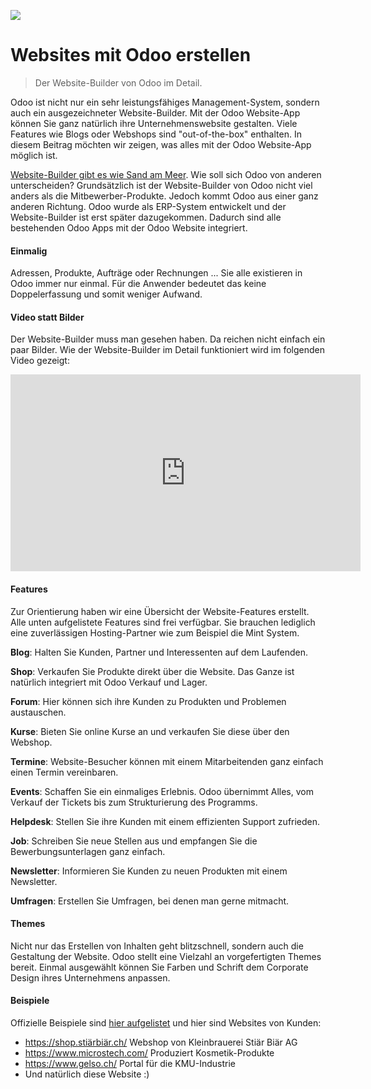 ![](https://www.erpopen.nl/web/image/4184/Odoo%20website%20builder.png)

# Websites mit Odoo erstellen
> Der Website-Builder von Odoo im Detail.

Odoo ist nicht nur ein sehr leistungsfähiges Management-System, sondern auch ein ausgezeichneter Website-Builder. Mit der Odoo Website-App können Sie ganz natürlich ihre Unternehmenswebsite gestalten. Viele Features wie Blogs oder Webshops sind "out-of-the-box" enthalten. In diesem Beitrag möchten wir zeigen, was alles mit der Odoo Website-App möglich ist.

[Website-Builder gibt es wie Sand am Meer](https://www.tooltester.com/de/homepage-baukasten-test/). Wie soll sich Odoo von anderen unterscheiden?
Grundsätzlich ist der Website-Builder von Odoo nicht viel anders als die Mitbewerber-Produkte. Jedoch kommt Odoo aus einer ganz anderen Richtung. Odoo wurde als ERP-System entwickelt und der Website-Builder ist erst später dazugekommen. Dadurch sind alle bestehenden Odoo Apps mit der Odoo Website integriert.

#### Einmalig

Adressen, Produkte, Aufträge oder Rechnungen ... Sie alle existieren in Odoo immer nur einmal. Für die Anwender bedeutet das keine Doppelerfassung und somit weniger Aufwand.

#### Video statt Bilder

Der Website-Builder muss man gesehen haben. Da reichen nicht einfach ein paar Bilder. Wie der Website-Builder im Detail funktioniert wird im folgenden Video gezeigt:

<iframe width="560" height="315" src="https://www.youtube.com/embed/OabexhLGo4o" title="YouTube video player" frameborder="0" allow="accelerometer; autoplay; clipboard-write; encrypted-media; gyroscope; picture-in-picture" allowfullscreen></iframe>

#### Features

Zur Orientierung haben wir eine Übersicht der Website-Features erstellt. Alle unten aufgelistete Features sind frei verfügbar. Sie brauchen lediglich eine zuverlässigen Hosting-Partner wie zum Beispiel die Mint System.

**Blog**: Halten Sie Kunden, Partner und Interessenten auf dem Laufenden.

**Shop**: Verkaufen Sie Produkte direkt über die Website. Das Ganze ist natürlich integriert mit Odoo Verkauf und Lager.

**Forum**: Hier können sich ihre Kunden zu Produkten und Problemen austauschen.

**Kurse**: Bieten Sie online Kurse an und verkaufen Sie diese über den Webshop.

**Termine**: Website-Besucher können mit einem Mitarbeitenden ganz einfach einen Termin vereinbaren.

**Events**: Schaffen Sie ein einmaliges Erlebnis. Odoo übernimmt Alles, vom Verkauf der Tickets bis zum Strukturierung des Programms.

**Helpdesk**: Stellen Sie ihre Kunden mit einem effizienten Support zufrieden.

**Job**: Schreiben Sie neue Stellen aus und empfangen Sie die Bewerbungsunterlagen ganz einfach.

**Newsletter**: Informieren Sie Kunden zu neuen Produkten mit einem Newsletter.

**Umfragen**: Erstellen Sie Umfragen, bei denen man gerne mitmacht.

#### Themes

Nicht nur das Erstellen von Inhalten geht blitzschnell, sondern auch die Gestaltung der Website. Odoo stellt eine Vielzahl an vorgefertigten Themes bereit. Einmal ausgewählt können Sie Farben und Schrift dem Corporate Design ihres Unternehmens anpassen.

#### Beispiele

Offizielle Beispiele sind [hier aufgelistet](https://www.odoo.com/de_DE/website-builder-showcase) und hier sind Websites von Kunden:

* <https://shop.stiärbiär.ch/> Webshop von Kleinbrauerei Stiär Biär AG
* https://www.microstech.com/ Produziert Kosmetik-Produkte
* https://www.gelso.ch/ Portal für die KMU-Industrie
* Und natürlich diese Website :)
